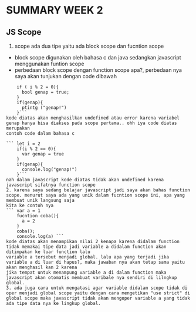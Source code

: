 # SUMMARY WEEK 2
## JS Scope

1. scope ada dua tipe yaitu ada block scope dan fucntion scope
  - block scope digunakan oleh bahasa c dan java sedangkan javascript menggunakan funtion scope
  - perbedaan block scope dengan function scope apa?, perbedaan nya saya akan tunjukan dengan code dibawah
  ``` int i = 2
      if ( i % 2 = 0){
        bool genap = true;
      }
      if(genap){
        ptintg ("genap!")
      }```
  kode diatas akan menghasilkan undefined atau error karena variabel genap hanya bisa diakses pada scope pertama.. ohh iya code diatas merupakan 
  contoh code dalam bahasa c
  
  ``` let i = 2
      if(i % 2 == 0){
        var genap = true
      }
      if(genap){
        console.log("genap!")
      }```
  nah dalam javascript kode diatas tidak akan undefined karena javascript sifatnya function scope
2. karena saya sedang belajar javascript jadi saya akan bahas function scope. menurut saya ada yang unik dalam fucntion scope ini, apa yang membuat unik langsung saja 
kita ke contoh nya 
  ``` var a = 1
      fucntion coba(){
        a = 2
      }
      coba();
      console.log(a) ```
  kode diatas akan menampikan nilai 2 kenapa karena didalam function tidak memakai tipe data jadi variable a didalam function akan ditimpakan ke luar function lalu 
  variable a tersebut menjadi global. lalu apa yang terjadi jika variable a di luar di hapus?, maka jawaban nya akan tetap sama yaitu akan menghasil kan 2 karena 
  jika tempat untuk menampung variable a di dalam function maka javascript akan otomatis membuat varibale nya sendiri di lilngkup global.
3. ada juga cara untuk mengatasi agar variable didalam scope tidak di oper menjadi global scope yaitu dengan cara mengetikan "use strict" di global scope maka javascript tidak akan mengoper variable a yang tidak ada tipe data nya ke lingkup global.
